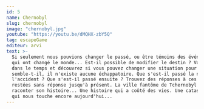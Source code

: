 ```yaml
---
id: 5
name: Chernobyl
slug: chernobyl
image: "chernobyl.jpg"
youtube: "https://youtu.be/dMQHX-zbY5Q"
tag: escapeGame
editeur: arvi
text: >-
  Si seulement nous pouvions changer le passé, ou être témoins des événements
  qui ont changé le monde... Est-il possible de modifier le destin ? Voyagez
  dans le temps et découvrez si vous pouvez changer une situation pour laquelle,
  semble-t-il, il n'existe aucune échappatoire. Que s'est-il passé la nuit de
  l'accident ? Que s'est-il passé ensuite ? Trouvez des réponses à ces questions
  restées sans réponse jusqu'à présent. La ville fantôme de Tchernobyl peut vous
  raconter son histoire... Une histoire qui a coûté des vies. Une catastrophe
  qui nous touche encore aujourd'hui...
---
```

